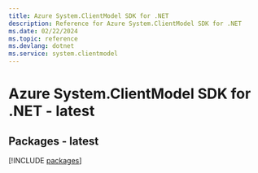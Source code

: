 ```yaml
---
title: Azure System.ClientModel SDK for .NET
description: Reference for Azure System.ClientModel SDK for .NET
ms.date: 02/22/2024
ms.topic: reference
ms.devlang: dotnet
ms.service: system.clientmodel
---
```

# Azure System.ClientModel SDK for .NET - latest
## Packages - latest
[!INCLUDE [packages](system.clientmodel-index.md)]